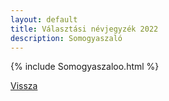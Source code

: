 ```yaml
---
layout: default
title: Választási névjegyzék 2022
description: Somogyaszaló
---
```


{% include Somogyaszaloo.html %}

[Vissza](./)
